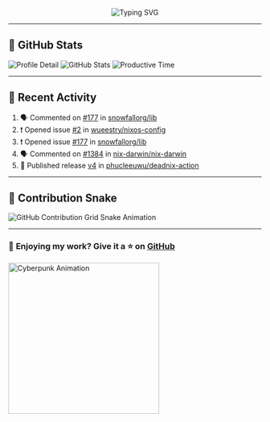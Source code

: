 <p align="center">
  <img src="https://readme-typing-svg.demolab.com/?lines=Hi+There!+I'm+Phuc+Lee+👋;I'm+a+Noob!+and+I+love+learning+new+things!&font=Fira+Code&size=22&pause=100&color=7AA2F7&width=600&height=75&center=true&vCenter=true&multiline=true&repeat=true" alt="Typing SVG">
</p>

---

## 🚀 GitHub Stats

![Profile Detail](http://github-profile-summary-cards.vercel.app/api/cards/profile-details?username=phucleeuwu&theme=transparent)
![GitHub Stats](http://github-profile-summary-cards.vercel.app/api/cards/stats?username=phucleeuwu&theme=transparent)
![Productive Time](http://github-profile-summary-cards.vercel.app/api/cards/productive-time?username=phucleeuwu&theme=transparent&utcOffset=8)

---

## 📝 Recent Activity

<!--START_SECTION:activity-->
1. 🗣 Commented on [#177](https://github.com/snowfallorg/lib/issues/177#issuecomment-2780733338) in [snowfallorg/lib](https://github.com/snowfallorg/lib)
2. ❗ Opened issue [#2](https://github.com/wueestry/nixos-config/issues/2) in [wueestry/nixos-config](https://github.com/wueestry/nixos-config)
3. ❗ Opened issue [#177](https://github.com/snowfallorg/lib/issues/177) in [snowfallorg/lib](https://github.com/snowfallorg/lib)
4. 🗣 Commented on [#1384](https://github.com/nix-darwin/nix-darwin/issues/1384#issuecomment-2776406211) in [nix-darwin/nix-darwin](https://github.com/nix-darwin/nix-darwin)
5. 🚀 Published release [v4](https://github.com/phucleeuwu/deadnix-action/releases/tag/v4) in [phucleeuwu/deadnix-action](https://github.com/phucleeuwu/deadnix-action)
<!--END_SECTION:activity-->

<!--START_SECTION:waka-->
<!--END_SECTION:waka-->

---

## 🐍 Contribution Snake

<picture>
  <source media="(prefers-color-scheme: dark)" srcset="https://raw.githubusercontent.com/phucleeuwu/phucleeuwu/output/github-contribution-grid-snake-dark.svg">
  <source media="(prefers-color-scheme: light)" srcset="https://raw.githubusercontent.com/phucleeuwu/phucleeuwu/output/github-contribution-grid-snake.svg">
  <img alt="GitHub Contribution Grid Snake Animation" src="https://raw.githubusercontent.com/phucleeuwu/phucleeuwu/output/github-contribution-grid-snake.svg">
</picture>

---

### 💙 **Enjoying my work?** Give it a ⭐ on **[GitHub](https://github.com/phucleeuwu)**

<p align="left">
  <img src="https://media.giphy.com/media/u5sgL5pks5JXKHcVZo/giphy.gif" width="300" alt="Cyberpunk Animation">
</p>
